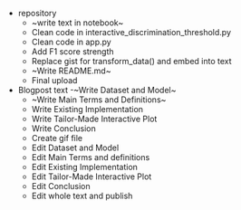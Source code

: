 * repository
    - ~write text in notebook~
    - Clean code in interactive_discrimination_threshold.py
    - Clean code in app.py
    - Add F1 score strength
    - Replace gist for transform_data() and embed into text
    - ~Write README.md~
    - Final upload
* Blogpost text
    -~Write Dataset and Model~
    - ~Write Main Terms and Definitions~
    - Write Existing Implementation
    - Write Tailor-Made Interactive Plot
    - Write Conclusion
    - Create gif file
    - Edit Dataset and Model
    - Edit Main Terms and definitions
    - Edit Existing Implementation
    - Edit Tailor-Made Interactive Plot
    - Edit Conclusion
    - Edit whole text and publish
